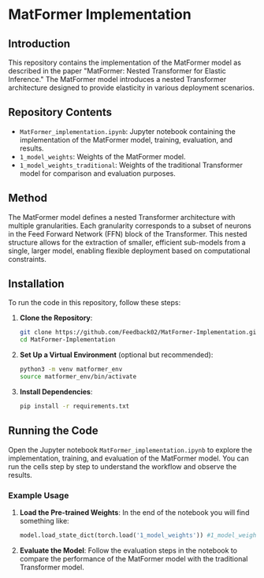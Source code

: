 # MatFormer Implementation

## Introduction

This repository contains the implementation of the MatFormer model as described in the paper "MatFormer: Nested Transformer for Elastic Inference." The MatFormer model introduces a nested Transformer architecture designed to provide elasticity in various deployment scenarios.

## Repository Contents

- `MatFormer_implementation.ipynb`: Jupyter notebook containing the implementation of the MatFormer model, training, evaluation, and results.
- `1_model_weights`: Weights of the MatFormer model.
- `1_model_weights_traditional`: Weights of the traditional Transformer model for comparison and evaluation purposes.

## Method

The MatFormer model defines a nested Transformer architecture with multiple granularities. Each granularity corresponds to a subset of neurons in the Feed Forward Network (FFN) block of the Transformer. This nested structure allows for the extraction of smaller, efficient sub-models from a single, larger model, enabling flexible deployment based on computational constraints.


## Installation

To run the code in this repository, follow these steps:

1. **Clone the Repository**:
   ```bash
   git clone https://github.com/Feedback02/MatFormer-Implementation.git
   cd MatFormer-Implementation
   ```

2. **Set Up a Virtual Environment** (optional but recommended):
   ```bash
   python3 -m venv matformer_env
   source matformer_env/bin/activate
   ```

3. **Install Dependencies**:
   ```bash
   pip install -r requirements.txt
   ```


## Running the Code

Open the Jupyter notebook `MatFormer_implementation.ipynb` to explore the implementation, training, and evaluation of the MatFormer model. You can run the cells step by step to understand the workflow and observe the results.

### Example Usage

1. **Load the Pre-trained Weights**:
    In the end of the notebook you will find something like:
   ```python
   model.load_state_dict(torch.load('1_model_weights')) #1_model_weights or 1_model_weights_traditional
   ```

2. **Evaluate the Model**:
   Follow the evaluation steps in the notebook to compare the performance of the MatFormer model with the traditional Transformer model.


